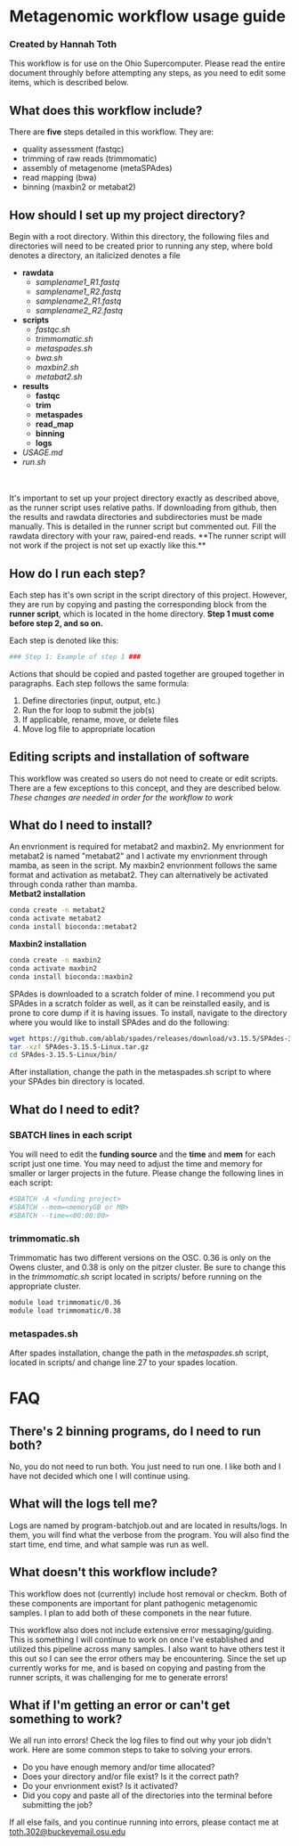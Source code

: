 # Metagenomic workflow usage guide
### Created by Hannah Toth
This workflow is for use on the Ohio Supercomputer. Please read the entire document throughly before attempting any steps, as you need to edit some items, which is described below.
## What does this workflow include?
There are **five** steps detailed in this workflow. They are:
- quality assessment (fastqc)
- trimming of raw reads (trimmomatic)
- assembly of metagenome (metaSPAdes)
- read mapping (bwa)
- binning (maxbin2 or metabat2)

## How should I set up my project directory?
Begin with a root directory. Within this directory, the following files and directories will need to be created prior to running any step, where bold denotes a directory, an italicized denotes a file
* **rawdata**
   * *samplename1_R1.fastq*
   * *samplename1_R2.fastq*
   * *samplename2_R1.fastq*
   * *samplename2_R2.fastq*
* **scripts**
   * *fastqc.sh*
   * *trimmomatic.sh*
   * *metaspades.sh*
   * *bwa.sh*
   * *maxbin2.sh*
   * *metabat2.sh*
* **results**
   * **fastqc**
   * **trim**
   * **metaspades**
   * **read_map**
   * **binning**
   * **logs**
*   *USAGE.md*
*   *run.sh*
<br>
<br>
It's important to set up your project directory exactly as described above, as the runner script uses relative paths. If downloading from github, then the results and rawdata directories and subdirectories must be made manually. This is detailed in the runner script but commented out. Fill the rawdata directory with your raw, paired-end reads. **The runner script will not work if the project is not set up exactly like this.**

## How do I run each step?
Each step has it's own script in the script directory of this project. However, they are run by copying and pasting the corresponding block from the **runner script**, which is located in the home directory. **Step 1 must come before step 2, and so on.**
<br>

Each step is denoted like this:
```bash
### Step 1: Example of step 1 ###
```
Actions that should be copied and pasted together are grouped together in paragraphs. Each step follows the same formula:
1. Define directories (input, output, etc.)
2. Run the for loop to submit the job(s)
3. If applicable, rename, move, or delete files
4. Move log file to appropriate location

## Editing scripts and installation of software
This workflow was created so users do not need to create or edit scripts. There are a few exceptions to this concept, and they are described below. *These changes are needed in order for the workflow to work*

## What do I need to install?
An envrionment is required for metabat2 and maxbin2. My envrionment for metabat2 is named "metabat2" and I activate my envrionment through mamba, as seen in the script. My maxbin2 envrionment follows the same format and activation as metabat2. They can alternatively be activated through conda rather than mamba.
<br>
**Metbat2 installation**
```bash
conda create -n metabat2
conda activate metabat2
conda install bioconda::metabat2
```
**Maxbin2 installation**
```bash
conda create -n maxbin2
conda activate maxbin2
conda install bioconda::maxbin2
```
SPAdes is downloaded to a scratch folder of mine. I recommend you put SPAdes in a scratch folder as well, as it can be reinstalled easily, and is prone to core dump if it is having issues.
To install, navigate to the directory where you would like to install SPAdes and do the following:
```bash
wget https://github.com/ablab/spades/releases/download/v3.15.5/SPAdes-3.15.5-Linux.tar.gz
tar -xzf SPAdes-3.15.5-Linux.tar.gz
cd SPAdes-3.15.5-Linux/bin/
```
After installation, change the path in the metaspades.sh script to where your SPAdes bin directory is located.

## What do I need to edit?
### SBATCH lines in each script
You will need to edit the **funding source** and the **time** and **mem** for each script just one time. You may need to adjust the time and memory for smaller or larger projects in the future. Please change the following lines in each script:
```bash
#SBATCH -A <funding project>
#SBATCH --mem=<memoryGB or MB>
#SBATCH --time=<00:00:00>
```
### trimmomatic.sh
Trimmomatic has two different versions on the OSC. 0.36 is only on the Owens cluster, and 0.38 is only on the pitzer cluster. Be sure to change this in the *trimmomatic.sh* script located in scripts/ before running on the appropriate cluster.
```bash
module load trimmomatic/0.36
module load trimmomatic/0.38
```
### metaspades.sh
After spades installation, change the path in the *metaspades.sh* script, located in scripts/ and change line 27 to your spades location. 

# FAQ

## There's 2 binning programs, do I need to run both?
No, you do not need to run both. You just need to run one. I like both and I have not decided which one I will continue using.

## What will the logs tell me?
Logs are named by program-batchjob.out and are located in results/logs. In them, you will find what the verbose from the program. You will also find the start time, end time, and what sample was run as well. 

## What doesn't this workflow include?
This workflow does not (currently) include host removal or checkm. Both of these components are important for plant pathogenic metagenomic samples. I plan to add both of these componets in the near future.

This workflow also does not include extensive error messaging/guiding. This is something I will continue to work on once I've established and utilized this pipeline across many samples. I also want to have others test it this out so I can see the error others may be encountering. Since the set up currently works for me, and is based on copying and pasting from the runner scripts, it was challenging for me to generate errors!

## What if I'm getting an error or can't get something to work?
We all run into errors! Check the log files to find out why your job didn't work. Here are some common steps to take to solving your errors.
* Do you have enough memory and/or time allocated?
* Does your directory and/or file exist? Is it the correct path?
* Do your envrionment exist? Is it activated?
* Did you copy and paste all of the directories into the terminal before submitting the job?

If all else fails, and you continue running into errors, please contact me at toth.302@buckeyemail.osu.edu